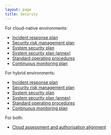 ```yaml
---
layout: page
title: Security
---
```


For cloud-native environments:

* [Incident response plan](/blueprint/security/incident-response-plan.html)
* [Security risk management plan](/blueprint/security/security-risk-management-plan.html)
* [System security plan](/blueprint/security/system-security-plan.html)
* [System security plan (annex)](/assets/files/security/system-security-plan-annex.xlsx)
* [Standard operating procedures](/blueprint/security/standard-operating-procedures.html)
* [Continuous monitoring plan](/blueprint/security/continuous-monitoring-plan.html)

For hybrid environments:

* [Incident response plan](/blueprint/security/hybrid-incident-response-plan.html)
* [Security risk management plan](/blueprint/security/hybrid-security-risk-management-plan.html)
* [System security plan](/blueprint/security/hybrid-system-security-plan.html)
* [System security plan (annex)](/assets/files/security/hybrid-system-security-plan-annex.xlsx)
* [Standard operating procedures](/blueprint/security/hybrid-standard-operating-procedures.html)
* [Continuous monitoring plan](/blueprint/security/hybrid-continuous-monitoring-plan.html)

For both:

* [Cloud assessment and authorisation alignment](/blueprint/security/cloud-assessment-and-authorisation-alignment.html)
